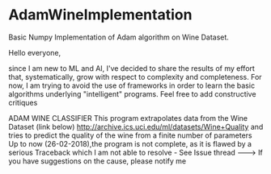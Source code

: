 # AdamWineImplementation
Basic Numpy Implementation of Adam algorithm on Wine Dataset.

Hello everyone, 

since I am new to ML and AI, I've decided to share the results of my effort that, systematically,
grow with respect to complexity and completeness. For now, I am trying to avoid the use of frameworks in order to 
learn the basic algorithms underlying "intelligent" programs. Feel free to add constructive critiques

ADAM WINE CLASSIFIER
This program extrapolates data from the Wine Dataset (link below)
http://archive.ics.uci.edu/ml/datasets/Wine+Quality
and tries to predict the quality of the wine from a finite number of parameters
Up to now (26-02-2018),the program is not complete, as it is flawed by a serious Traceback
which I am not able to resolve  - See Issue thread
---> If you have suggestions on the cause, please notify me
